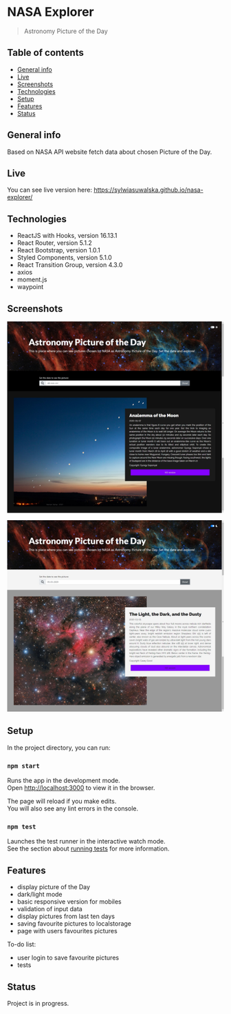 # NASA Explorer
> Astronomy Picture of the Day

## Table of contents
* [General info](#general-info)
* [Live](#live)
* [Screenshots](#screenshots)
* [Technologies](#technologies)
* [Setup](#available-scripts)
* [Features](#features)
* [Status](#status)

## General info
Based on NASA API website fetch data about chosen Picture of the Day. 

## Live
You can see live version here: https://sylwiasuwalska.github.io/nasa-explorer/

## Technologies
* ReactJS with Hooks, version 16.13.1
* React Router, version 5.1.2
* React Bootstrap, version 1.0.1
* Styled Components, version 5.1.0
* React Transition Group, version 4.3.0
* axios
* moment.js
* waypoint

## Screenshots
![dark_theme](./src/darktheme.jpg)

![light_theme](./src/lighttheme2.jpg)



## Setup

In the project directory, you can run:

### `npm start`

Runs the app in the development mode.<br />
Open [http://localhost:3000](http://localhost:3000) to view it in the browser.

The page will reload if you make edits.<br />
You will also see any lint errors in the console.

### `npm test`

Launches the test runner in the interactive watch mode.<br />
See the section about [running tests](https://facebook.github.io/create-react-app/docs/running-tests) for more information.


## Features

* display picture of the Day
* dark/light mode
* basic responsive version for mobiles
* validation of input data
* display pictures from last ten days
* saving favourite pictures to localstorage
* page with users favourites pictures 

To-do list:

* user login to save favourite pictures
* tests

## Status
Project is in progress.

